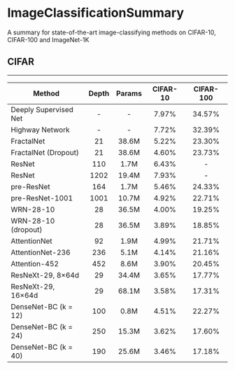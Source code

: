 # ImageClassificationSummary
A summary for state-of-the-art image-classifying methods on CIFAR-10, CIFAR-100 and ImageNet-1K


## CIFAR
---
| Method                | Depth | Params | CIFAR-10 | CIFAR-100 |
|-----------------------|:-----:|:------:|:--------:|:---------:|
| Deeply Supervised Net | -     | -      | 7.97%    | 34.57%    |
| Highway Network       | -     | -      | 7.72%    | 32.39%    |
| FractalNet            | 21    | 38.6M  | 5.22%    | 23.30%    |
| FractalNet (Dropout)  | 21    | 38.6M  | 4.60%    | 23.73%    |
| ResNet                | 110   | 1.7M   | 6.43%    | -         |
| ResNet                | 1202  | 19.4M  | 7.93%    | -         |
| pre-ResNet            | 164   | 1.7M   | 5.46%    | 24.33%    |
| pre-ResNet-1001       | 1001  | 10.7M  | 4.92%    | 22.71%    |
| WRN-28-10             | 28    | 36.5M  | 4.00%    | 19.25%    |
| WRN-28-10 (dropout)   | 28    | 36.5M  | 3.89%    | 18.85%    |
| AttentionNet          | 92    | 1.9M   | 4.99%    | 21.71%    |
| AttentionNet-236      | 236   | 5.1M   | 4.14%    | 21.16%    |
| Attention-452         | 452   | 8.6M   | 3.90%    | 20.45%    |
| ResNeXt-29, 8×64d     | 29    | 34.4M  | 3.65%    | 17.77%    |
| ResNeXt-29, 16×64d    | 29    | 68.1M  | 3.58%    | 17.31%    |
| DenseNet-BC (k = 12)  | 100   | 0.8M   | 4.51%    | 22.27%    |
| DenseNet-BC (k = 24)  | 250   | 15.3M  | 3.62%    | 17.60%    |
| DenseNet-BC (k = 40)  | 190   | 25.6M  | 3.46%    | 17.18%    |
